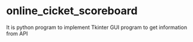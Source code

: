 # online_cicket_scoreboard
It is python program to implement Tkinter GUI program to get information from API
